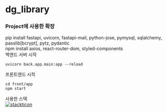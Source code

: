 # dg_library

<h3>Project에 사용한 확장</h5>

pip install fastapi, uvicorn, fastapi-mail, python-jose, pymysql, sqlalchemy, passlib[bcrypt], pytz, pydantic
<br/>
npm install axios, react-router-dom, styled-components
<br/>
백엔드 서버 시작
```
uvicorn back.app.main:app --reload
```

프론트엔드 시작
```
cd front/app
npm start
```


사용한 스택 <br/>
[![stackticon](https://firebasestorage.googleapis.com/v0/b/stackticon-81399.appspot.com/o/images%2F1732949903681?alt=media&token=0f79f191-2373-499c-99d4-98f6fe4d1680)](https://github.com/msdio/stackticon)

